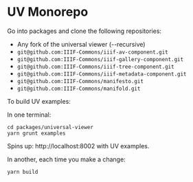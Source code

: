 # UV Monorepo

Go into packages and clone the following repositories:
- Any fork of the universal viewer (--recursive)
- `git@github.com:IIIF-Commons/iiif-av-component.git`
- `git@github.com:IIIF-Commons/iiif-gallery-component.git`
- `git@github.com:IIIF-Commons/iiif-tree-component.git`
- `git@github.com:IIIF-Commons/iiif-metadata-component.git`
- `git@github.com:IIIF-Commons/manifesto.git`
- `git@github.com:IIIF-Commons/manifold.git`

To build UV examples:

In one terminal:
```
cd packages/universal-viewer
yarn grunt examples
```

Spins up: http://localhost:8002 with UV examples.

In another, each time you make a change:
```
yarn build
```

